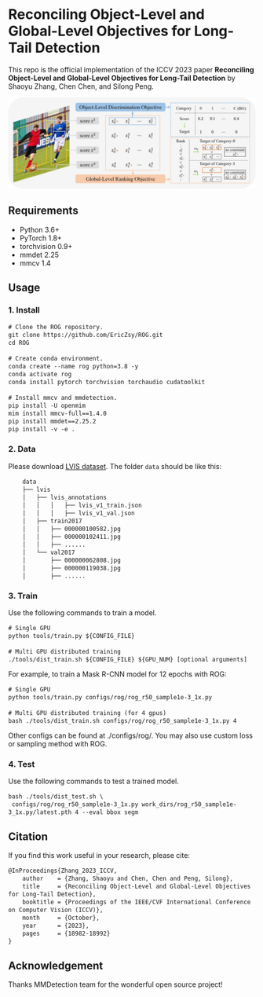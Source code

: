 # Reconciling Object-Level and Global-Level Objectives for Long-Tail Detection

This repo is the official implementation of the ICCV 2023 paper **Reconciling Object-Level and Global-Level Objectives for Long-Tail Detection** 
by Shaoyu Zhang, Chen Chen, and Silong Peng.

![framework](resources/rog_framework.jpg)


## Requirements 
- Python 3.6+
- PyTorch 1.8+
- torchvision 0.9+
- mmdet 2.25
- mmcv 1.4


## Usage
### 1. Install
~~~
# Clone the ROG repository.
git clone https://github.com/EricZsy/ROG.git
cd ROG 

# Create conda environment.
conda create --name rog python=3.8 -y 
conda activate rog
conda install pytorch torchvision torchaudio cudatoolkit

# Install mmcv and mmdetection.
pip install -U openmim
mim install mmcv-full==1.4.0
pip install mmdet==2.25.2 
pip install -v -e .
~~~

### 2. Data
Please download [LVIS dataset](https://www.lvisdataset.org/dataset). The folder `data` should be like this:
~~~
    data
    ├── lvis
    │   ├── lvis_annotations
    │   │   │   ├── lvis_v1_train.json
    │   │   │   ├── lvis_v1_val.json
    │   ├── train2017
    │   │   ├── 000000100582.jpg
    │   │   ├── 000000102411.jpg
    │   │   ├── ......
    │   └── val2017
    │       ├── 000000062808.jpg
    │       ├── 000000119038.jpg
    │       ├── ......
~~~

### 3. Train
Use the following commands to train a model.


```train
# Single GPU
python tools/train.py ${CONFIG_FILE}

# Multi GPU distributed training
./tools/dist_train.sh ${CONFIG_FILE} ${GPU_NUM} [optional arguments]
```

For example, to train a Mask R-CNN model for 12 epochs with ROG:
```train
# Single GPU
python tools/train.py configs/rog/rog_r50_sample1e-3_1x.py

# Multi GPU distributed training (for 4 gpus)
bash ./tools/dist_train.sh configs/rog/rog_r50_sample1e-3_1x.py 4
```  
Other configs can be found at ./configs/rog/. 
You may also use custom loss or sampling method with ROG.


### 4. Test
Use the following commands to test a trained model. 
```test
bash ./tools/dist_test.sh \
 configs/rog/rog_r50_sample1e-3_1x.py work_dirs/rog_r50_sample1e-3_1x.py/latest.pth 4 --eval bbox segm
```



## Citation
If you find this work useful in your research, please cite:

	@InProceedings{Zhang_2023_ICCV,
        author    = {Zhang, Shaoyu and Chen, Chen and Peng, Silong},
        title     = {Reconciling Object-Level and Global-Level Objectives for Long-Tail Detection},
        booktitle = {Proceedings of the IEEE/CVF International Conference on Computer Vision (ICCV)},
        month     = {October},
        year      = {2023},
        pages     = {18982-18992}
    }



## Acknowledgement

Thanks MMDetection team for the wonderful open source project!
